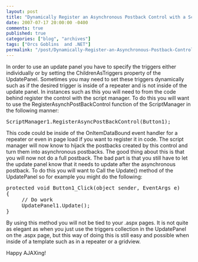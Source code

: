 ```yaml
---
layout: post
title: "Dynamically Register an Asynchronous Postback Control with a ScriptManager"
date: 2007-07-17 20:00:00 -0400
comments: true
published: true
categories: ["blog", "archives"]
tags: ["Orcs Goblins  and .NET"]
permalink: "/post/Dynamically-Register-an-Asynchronous-Postback-Control-with-a-ScriptManager/"
---
```

<!-- more -->

<p>In order to use an update panel you have to specify the triggers either individually or by setting the ChildrenAsTriggers property of the UpdatePanel. Sometimes you may need to set these triggers dynamically such as if the desired trigger is inside of a repeater and is not inside of the update panel. In instances such as this you will need to from the code behind register the control with the script manager. To do this you will want to use the RegisterAsynchPostBackControl function of the ScriptManager in the following manner:</p>
<pre id="ctl00_MainBody_SourceCode">ScriptManager1.RegisterAsyncPostBackControl(Button1);</pre>
<p>This code could be inside of the OnItemDataBound event handler for a repeater or even in page load if you want to register it in code. The script manager will now know to hijack the postbacks created by this control and turn them into asynchronous postbacks. The good thing about this is that you will now not do a full postback. The bad part is that you still have to let the update panel know that it needs to update after the asynchronous postback. To do this you will want to Call the Update() method of the UpdatePanel so for example you might do the following:</p>
<pre id="ctl00_MainBody_SourceCode">protected void Button1_Click(object sender, EventArgs e)
{
&nbsp;&nbsp;&nbsp;&nbsp; // Do work
&nbsp;&nbsp;&nbsp;  UpdatePanel1.Update();
}
</pre>
<p>By using this method you will not be tied to your .aspx pages. It is not quite as elegant as when you just use the triggers collection in the UpdatePanel on the .aspx page, but this way of doing this is still easy and possible when inside of a template such as in a repeater or a gridview.</p>
<p>Happy AJAXing!&nbsp;</p>
